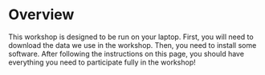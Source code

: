 # Overview

This workshop is designed to be run on your laptop.
First, you will need to download the data we use in the workshop.
Then, you need to install some software.
After following the instructions on this
page, you should have everything you need to participate fully in the workshop!
